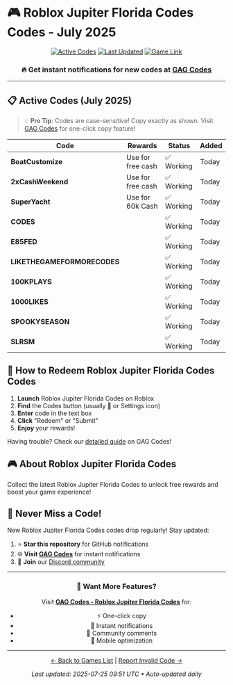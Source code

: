 # 🎮 Roblox Jupiter Florida Codes Codes - July 2025

<div align="center">

[![Active Codes](https://img.shields.io/badge/Active%20Codes-10-brightgreen)](https://gagcodes.com/roblox/roblox-jupiter-florida)
[![Last Updated](https://img.shields.io/badge/Last%20Updated-Today-orange)](https://gagcodes.com/roblox/roblox-jupiter-florida)
[![Game Link](https://img.shields.io/badge/Play-Roblox%20Jupiter%20Florida%20Codes-red)](https://www.roblox.com/games/)

### 🔥 **Get instant notifications for new codes at [GAG Codes](https://gagcodes.com/roblox/roblox-jupiter-florida)**

</div>

---

## 📋 Active Codes (July 2025)

> 💡 **Pro Tip**: Codes are case-sensitive! Copy exactly as shown. Visit [GAG Codes](https://gagcodes.com/roblox/roblox-jupiter-florida) for one-click copy feature!

| Code | Rewards | Status | Added |
|------|---------|--------|-------|
| **BoatCustomize** | Use for free cash | ✅ Working | Today |
| **2xCashWeekend** | Use for free cash | ✅ Working | Today |
| **SuperYacht** | Use for 60k Cash | ✅ Working | Today |
| **CODES** |  | ✅ Working | Today |
| **E85FED** |  | ✅ Working | Today |
| **LIKETHEGAMEFORMORECODES** |  | ✅ Working | Today |
| **100KPLAYS** |  | ✅ Working | Today |
| **1000LIKES** |  | ✅ Working | Today |
| **SPOOKYSEASON** |  | ✅ Working | Today |
| **SLRSM** |  | ✅ Working | Today |


## 📖 How to Redeem Roblox Jupiter Florida Codes Codes

1. **Launch** Roblox Jupiter Florida Codes on Roblox
2. **Find** the Codes button (usually 🎁 or Settings icon)
3. **Enter** code in the text box
4. **Click** "Redeem" or "Submit"
5. **Enjoy** your rewards!

Having trouble? Check our [detailed guide](https://gagcodes.com/roblox/roblox-jupiter-florida#how-to-redeem) on GAG Codes!

## 🎮 About Roblox Jupiter Florida Codes

Collect the latest Roblox Jupiter Florida Codes to unlock free rewards and boost your game experience!

## 🔔 Never Miss a Code!

New Roblox Jupiter Florida Codes codes drop regularly! Stay updated:

1. ⭐ **Star this repository** for GitHub notifications
2. 🌐 **Visit [GAG Codes](https://gagcodes.com/roblox/roblox-jupiter-florida)** for instant notifications
3. 💬 **Join** our [Discord community](https://gagcodes.com/discord)

---

<div align="center">

### 🚀 Want More Features?

Visit [**GAG Codes - Roblox Jupiter Florida Codes**](https://gagcodes.com/roblox/roblox-jupiter-florida) for:
- ⚡ One-click copy
- 🔔 Instant notifications  
- 💬 Community comments
- 📱 Mobile optimization

---

[← Back to Games List](README.md) | [Report Invalid Code →](https://github.com/yourusername/roblox-codes-directory/issues)

*Last updated: 2025-07-25 09:51 UTC • Auto-updated daily*

</div>